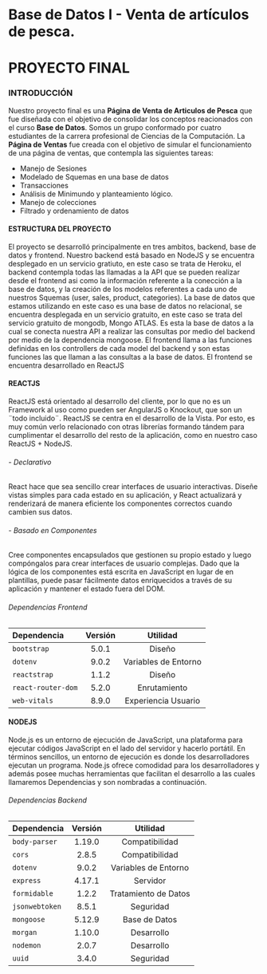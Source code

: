 #  Base de Datos I - Venta de artículos de pesca.
# PROYECTO FINAL
### INTRODUCCIÓN
Nuestro proyecto final es una **Página de Venta de Articulos de Pesca** que fue diseñada con el objetivo de consolidar los conceptos reacionados con el curso **Base de Datos**.  Somos un grupo conformado por cuatro estudiantes de la carrera profesional de Ciencias de la Computación.
La **Página de Ventas** fue creada con el objetivo de simular el funcionamiento de una página de ventas, que contempla las siguientes tareas:
- Manejo de Sesiones
- Modelado de Squemas en una base de datos
- Transacciones
- Análisis de Minimundo y planteamiento lógico.
- Manejo de colecciones
- Filtrado y ordenamiento de datos 

#### ESTRUCTURA DEL PROYECTO
El proyecto se desarrolló principalmente en tres ambitos, backend, base de datos y frontend. Nuestro backend está basado en NodeJS y se encuentra desplegado en un servicio gratiuto, en este caso se trata de Heroku, el backend contempla todas las llamadas a la API que se pueden realizar desde el frontend asi como la información referente a la conección a la base de datos, y la creación de los modelos referentes a cada uno de nuestros Squemas (user, sales, product, categories).
La base de datos que estamos utilizando en este caso es una base de datos no relacional, se encuentra desplegada en un servicio gratuito, en este caso se trata del servicio gratuito de mongodb, Mongo ATLAS. Es esta la base de datos a la cual se conecta nuestra API a realizar las consultas por medio del backend por medio de la dependencia mongoose. El frontend llama a las funciones definidas en los controllers de cada model del backend y son estas funciones las que llaman a las consultas a la base de datos.
El frontend se encuentra desarrollado en ReactJS
#### REACTJS
ReactJS está orientado al desarrollo del cliente, por lo que no es un Framework al uso como pueden ser AngularJS o Knockout, que son un ¨todo incluido¨.
ReactJS se centra en el desarrollo de la Vista. Por esto, es muy común verlo relacionado con otras librerías formando tándem para cumplimentar el desarrollo del resto de la aplicación, como en nuestro caso ReactJS + NodeJS.
###### - Declarativo
React hace que sea sencillo crear interfaces de usuario interactivas. Diseñe vistas simples para cada estado en su aplicación, y React actualizará y renderizará de manera eficiente los componentes correctos cuando cambien sus datos.
###### - Basado en Componentes
Cree componentes encapsulados que gestionen su propio estado y luego compóngalos para crear interfaces de usuario complejas.
Dado que la lógica de los componentes está escrita en JavaScript en lugar de en plantillas, puede pasar fácilmente datos enriquecidos a través de su aplicación y mantener el estado fuera del DOM. 
###### Dependencias Frontend
| Dependencia  | Versión  | Utilidad |
| :--------------- |:---------------:| :-----:|
|   `bootstrap`    | 5.0.1 | Diseño |
|`dotenv`    |    9.0.2    | Variables de Entorno  |
| `reactstrap` | 1.1.2     |   Diseño  |
| `react-router-dom` |  5.2.0     |  Enrutamiento  |
| `web-vitals`  |  8.9.0    | Experiencia Usuario |

#### NODEJS
Node.js es un entorno de ejecución de JavaScript, una plataforma para ejecutar códigos JavaScript en el lado del servidor y hacerlo portátil. En términos sencillos, un entorno de ejecución es donde los desarrolladores ejecutan un programa. Node.js ofrece comodidad para los desarrolladores y además posee muchas herramientas que facilitan el desarrollo a las cuales llamaremos Dependencias y son nombradas a continuación. 
###### Dependencias Backend
| Dependencia  | Versión  | Utilidad |
| :--------------- |:---------------:| :-----:|
|   `body-parser`    | 1.19.0 | Compatibilidad |
|`cors`    |    2.8.5    |  Compatibilidad  |
| `dotenv` |  9.0.2      |  Variables de Entorno |
| `express` |  4.17.1      |  Servidor  |
| `formidable`  |  1.2.2    |  Tratamiento de Datos  |
| `jsonwebtoken` |    8.5.1    |  Seguridad |
| `mongoose` |   5.12.9     |  Base de Datos  |
| `morgan` |   1.10.0     |  Desarrollo |
| `nodemon` |   2.0.7     |  Desarrollo  |
| `uuid` |    3.4.0    |  Seguridad  |
